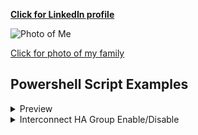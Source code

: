 **[Click for LinkedIn profile](https://www.linkedin.com/in/brent-conner)**

![Photo of Me](https://brent-conner.github.io/Me.jpg)

[Click for photo of my family](https://brent-conner.github.io/Fam.jpg)



## Powershell Script Examples

<details>
<summary>Preview</summary>

{% highlight %}
puts 'Expanded message'
{% endhighlight %}

</details>


<details><summary>Interconnect HA Group Enable/Disable</summary>

{% highlight Powershell%}
# Global Variables

##################

$ScriptLoc = "\\bhcs.pvt\dfsdept\EpicTech\Scripts\Interconnect\"

Function Brakes { foreach($var in $args) { If(!$var) { Write-Host -foreground red "A variable was NULL, returning to menu."; Pause; Menu } } }

Function GroupSelect {

$slist = Get-ChildItem -path $ScriptLoc"_Servers" -Recurse
$Num = 1
Write-Host -foreground Yellow "***********************"
Write-Host -foreground Yellow ">>>>Server List<<<<"
foreach($list in $slist) { Write-Host $Num - $list; $Num++ }
Write-Host -foreground Yellow "***********************"
$Choice = Read-Host "Choose server list"
Brakes $choice
$list = $slist[$Choice-1]
$Servers = Get-Content -path $ScriptLoc"_Servers\"$list
Return $Servers
}

Function StatusIC {

$ICservers = GroupSelect
foreach($server in $ICservers) {
    Write-Host -foreground Cyan ">>>>$server<<<<"
    Write-Host -foreground Cyan "***********************"
        $statuses = Get-Service -ComputerName $server -ErrorAction SilentlyContinue -Name *Interconnect*
        foreach($status in $statuses) { 
        Write-Host $status.status $status.name
        if($status.status -ne "Running") { Write-Host -foreground Red "???????????????????????" }
            else { Write-Host -foreground Green "-------------------------------" } }
    }
}

function DisableIC {

$ICservers = GroupSelect
foreach($server in $ICservers) {
    Write-Host -foreground Green "***********************"
    Write-Host -foreground Cyan "Stopping IC services on $server"
    Get-Service -ComputerName $server -Name *Interconnect* | Stop-Service -Force
    Write-Host -foreground Cyan "Setting to disabled on $server"
    Get-Service -ComputerName $server -Name *Interconnect* | Set-Service -StartupType Disabled
    }
}

function EnableIC {

$ICservers = GroupSelect
foreach($server in $ICservers) {
    Write-Host -foreground Green "***********************"
    Write-Host -foreground Cyan "Setting to automatic on $server"
    Get-Service -ComputerName $server -Name *Interconnect* | Set-Service -StartupType Automatic
    Write-Host -foreground Cyan "Starting IC services on $server"
    Get-Service -ComputerName $server -Name *Interconnect* | Start-Service
    }
}

function DisableChoice {
$name = Read-Host "Enter instance name identifier"
$ICservers = GroupSelect
foreach($server in $ICservers) {
    Write-Host -foreground Green "***********************"
    Write-Host -foreground Cyan "Stopping IC services on $server"
    Get-Service -ComputerName $server -Name *$name* | Stop-Service -Force
    Write-Host -foreground Cyan "Setting to disabled on $server"
    Get-Service -ComputerName $server -Name *$name* | Set-Service -StartupType Disabled
    }
}

function EnableChoice {
$name = Read-Host "Enter instance name identifier"
$ICservers = GroupSelect
foreach($server in $ICservers) {
    Write-Host -foreground Green "***********************"
    Write-Host -foreground Cyan "Setting to automatic on $server"
    Get-Service -ComputerName $server -Name *$name* | Set-Service -StartupType Automatic
    Write-Host -foreground Cyan "Starting IC services on $server"
    Get-Service -ComputerName $server -Name *$name* | Start-Service
    }
}

Function Menu {

while(1) {
    Write-host -foreground Yellow "<><><><><><><><><><><><><><>"
    Write-Host -foreground Cyan "Epic Interconnect Functions"
    Write-host -foreground Yellow "<><><><><><><><><><><><><><>"
    Write-host "1.  IC Status"
	Write-host "2.  IC Enable"
	Write-host "3.  IC Disable"
    Write-Host "4.  Wildcard Enable"
    Write-host -foreground Red "---------------------------------------------------"
    Write-host "5.  Wildcard Disable"
    Write-host "6.  "
    Write-host "7.  "
    Write-host "8.  Exit Menu"
    Write-host -foreground Yellow "<><><><><><><><><><><><><><>"
    Write-host -foreground Yellow "<><><><><><><><><><><><><><>"
	$MenuOption = Read-host "Selection"
	
	Switch($MenuOption) {
        "1"  {StatusIC}
		"2"  {EnableIC}
        "3"  {DisableIC}
		"4"  {EnableChoice}
        "5"  {DisableChoice}
        "6"  {}
        "7"  {}
        "8"  {Exit}
        default {Continue}
        }
    }
}
Menu
{% endhighlight %}
</details>


